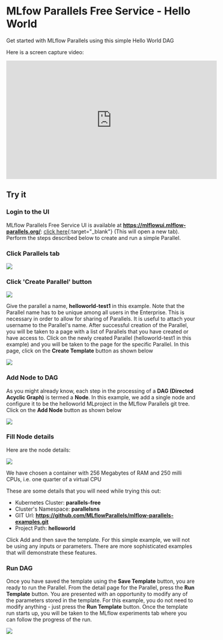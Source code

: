 # MLfow Parallels Free Service - Hello World

Get started with MLflow Parallels using this simple Hello World DAG

Here is a screen capture video:

<iframe width="560" height="315" src="https://www.youtube.com/embed/eykHtBg8bNo" title="YouTube video player" frameborder="0" allow="accelerometer; autoplay; clipboard-write; encrypted-media; gyroscope; picture-in-picture" allowfullscreen></iframe>


## Try it

### Login to the UI

MLflow Parallels Free Service UI is available at **https://mlflowui.mlflow-parallels.org/**: [click here](https://mlflowui.mlflow-parallels.org/ "MLflow Parallels Free Service UI"){:target="\_blank"} (This will open a new tab). Perform the steps described below to create and run a simple Parallel.

### Click Parallels tab

[![](https://docs.mlflow-parallels.org/images/helloworld/hw1.png?raw=true)](https://docs.mlflow-parallels.org/images/helloworld/hw1.png?raw=true)

### Click 'Create Parallel' button

[![](https://docs.mlflow-parallels.org/images/helloworld/hw2.png?raw=true)](https://docs.mlflow-parallels.org/images/helloworld/hw2.png?raw=true)

Give the parallel a name, **helloworld-test1** in this example. Note that the Parallel name has to be unique among all users in the Enterprise. This is necessary in order to allow for sharing of Parallels. It is useful to attach your username to the Parallel's name. After successful creation of the Parallel, you will be taken to a page with a list of Parallels that you have created or have access to. Click on the newly created Parallel (helloworld-test1 in this example) and you will be taken to the page for the specific Parallel. In this page, click on the **Create Template** button as shown below

[![](https://docs.mlflow-parallels.org/images/helloworld/hw3.png?raw=true)](https://docs.mlflow-parallels.org/images/helloworld/hw3.png?raw=true)

### Add Node to DAG

As you might already know, each step in the processing of a **DAG (Directed Acyclic Graph)** is termed a **Node**. In this example, we add a single node and configure it to be the helloworld MLproject in the MLflow Parallels git tree. Click on the **Add Node** button as shown below

[![](https://docs.mlflow-parallels.org/images/helloworld/hw4.png?raw=true)](https://docs.mlflow-parallels.org/images/helloworld/hw4.png?raw=true)

### Fill Node details

Here are the node details:

[![](https://docs.mlflow-parallels.org/images/helloworld/node.png?raw=true)](https://docs.mlflow-parallels.org/images/helloworld/node.png?raw=true)

We have chosen a container with 256 Megabytes of RAM and 250 milli CPUs, i.e. one quarter of a virtual CPU

These are some details that you will need while trying this out:

- Kubernetes Cluster: **parallels-free**
- Cluster's Namespace: **parallelsns**
- GIT Url: **https://github.com/MLflowParallels/mlflow-parallels-examples.git**
- Project Path: **helloworld**

Click Add and then save the template. For this simple example, we will not be using any inputs or parameters. There are more sophisticated examples that will demonstrate these features.

### Run DAG

Once you have saved the template using the **Save Template** button, you are ready to run the Parallel. From the detail page for the Parallel, press the **Run Template** button. You are presented with an opportunity to modify any of the parameters stored in the template. For this example, you do not need to modify anything - just press the **Run Template** button. Once the template run starts up, you will be taken to the MLflow experiments tab where you can follow the progress of the run.

[![](https://docs.mlflow-parallels.org/images/helloworld/hw5.png?raw=true)](https://docs.mlflow-parallels.org/images/helloworld/hw5.png?raw=true)
